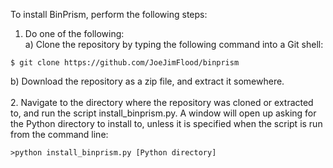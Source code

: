 To install BinPrism, perform the following steps: <br />

1. Do one of the following: <br />
  a) Clone the repository by typing the following command into a Git shell:
  ```
  $ git clone https://github.com/JoeJimFlood/binprism
  ```
  b) Download the repository as a zip file, and extract it somewhere. <br />
<br />
2. Navigate to the directory where the repository was cloned or extracted to, and run the script install_binprism.py. A window will open up asking for the Python directory to install to, unless it is specified when the script is run from the command line:
```
>python install_binprism.py [Python directory]
```
